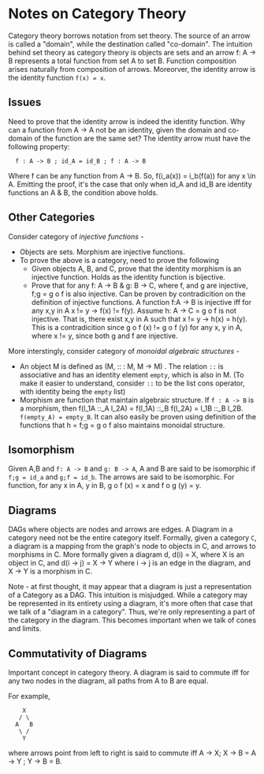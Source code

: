 Notes on Category Theory
========================

Category theory borrows notation from set theory.
The source of an arrow is called a "domain", while the destination called
"co-domain". The intuition behind set theory as category theory is objects
are sets and an arrow f: A -> B represents a total function from set A to
set B. Function composition arises naturally from composition of arrows.
Moreorver, the identity arrow is the identity function `f(x) = x`.

Issues
------

Need to prove that the identity arrow is indeed the identity function.
Why can a function from A -> A not be an identity, given the domain and
co-domain of the function are the same set? The identity arrow
must have the following property:
```
  f : A -> B ; id_A = id_B ; f : A -> B
```
Where f can be any function from A -> B.
So, f(i_a(x)) = i_b(f(a)) for any x \in A. Emitting the proof,
it's the case that only when id_A and id_B are identity functions
an A & B, the condition above holds.

Other Categories
----------------

Consider category of *injective functions* -
  * Objects are sets. Morphism are injective functions.
  * To prove the above is a category, need to prove the following
    - Given objects A, B, and C, prove that the identity morphism
      is an injective function. Holds as the identity function is
      bijective.
    - Prove that for any f: A -> B & g: B -> C, where f, and
      g are injective, f;g = g o f is also injective.
      Can be proven by contradicition on the definition of injective
      functions. A function f:A -> B is injective iff for any x,y in A
      x != y -> f(x) != f(y). Assume h: A -> C = g o f is not injective.
      That is, there exist x,y in A such that x != y -> h(x) = h(y).
      This is a contradicition since g o f (x) != g o f (y) for any
      x, y in A, where x != y, since both g and f are injective.


More interstingly, consider category of *monoidal algebraic structures* -
  * An object M is defined as (M, :: : M, M -> M) . The relation
    `::` is associative and has an identity element `empty`, which is also in M.
    (To make it easier to understand, consider `::` to be the list cons
    operator, with identity being the `empty` list)
  * Morphism are function that maintain algebraic structure. If `f : A -> B` is a
    morphism, then f(l_1A ::_A l_2A) = f(l_1A) ::_B f(l_2A) = l_1B ::_B l_2B.
    `f(empty_A) = empty_B`. It can also easily be proven using definition of
    the functions that h = f;g = g o f also maintains monoidal structure.

Isomorphism
-----------

Given A,B and `f: A -> B` and `g: B -> A`, A and B
are said to be isomorphic if `f;g = id_a` and `g;f = id_b`.
The arrows are said to be isomorphic. For function,
for any x in A, y in B, g o f (x) = x and f o g (y) = y.

Diagrams
--------

DAGs where objects are nodes and arrows are edges. A Diagram
in a category need not be the entire category itself.
Formally, given a category `C`, a diagram is a mapping
from the graph's node to objects in C, and arrows to
morphisms in C. More formally given a diagram d,
d(i) = X, where X is an object in C, and d(i -> j) = X -> Y
where i -> j is an edge in the diagram, and X -> Y is a
morphism in C.

Note - at first thought, it may appear that a diagram
is just a representation of a Category as a DAG. This intuition
is misjudged. While a category may be represented in its
entirety using a diagram, it's more often that case that we
talk of a "diagram in a category". Thus, we're only representing
a part of the category in the diagram. This becomes important
when we talk of cones and limits.

Commutativity of Diagrams
-------------------------

Important concept in category theory. A diagram is said to
commute iff for any two nodes in the diagram, all paths
from A to B are equal.

For example,
```
    X
   / \
  A   B
   \ /
    Y
```
where arrows point from left to right is said
to commute iff A -> X; X -> B = A -> Y ; Y -> B = B.


